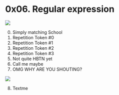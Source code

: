 # 0x06. Regular expression

![](https://alx-intranet.hbtn.io/images/contents/sysadmin/concepts/29/regex_now_2_problems.jpg)

0. Simply matching School
1. Repetition Token #0
2. Repetition Token #1
3. Repetition Token #2
4. Repetition Token #3
5. Not quite HBTN yet
6. Call me maybe
7. OMG WHY ARE YOU SHOUTING?

![](https://alx-intranet.hbtn.io/images/contents/sysadmin/projects/78/shouting.jpg)

8. Textme
